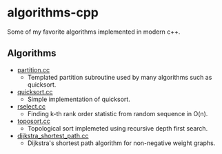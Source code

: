 # algorithms-cpp

Some of my favorite algorithms implemented in modern c++.

## Algorithms
* [partition.cc](01-partition/partition.cc)
    * Templated partition subroutine used by many algorithms such as quicksort.
* [quicksort.cc](02-quicksort/quicksort.cc)
    * Simple implementation of quicksort.
* [rselect.cc](03-rselect/rselect.cc)
    * Finding k-th rank order statistic from random sequence in O(n).
* [toposort.cc](04-toposort/toposort.cc)
    * Topological sort implemeted using recursive depth first search.
* [dijkstra_shortest_path.cc](05-dijkstra-shortest-path/dijkstra_shortest_path.cc)
    * Dijkstra's shortest path algorithm for non-negative weight graphs.

